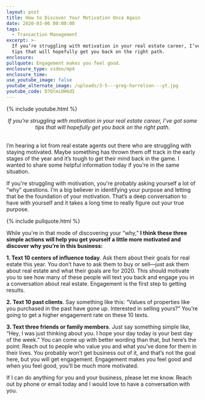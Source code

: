 ```yaml
---
layout: post
title: How to Discover Your Motivation Once Again
date: 2020-03-06 00:00:00
tags:
  - Transaction Management
excerpt: >-
  If you’re struggling with motivation in your real estate career, I’ve got some
  tips that will hopefully get you back on the right path.
enclosure:
pullquote: Engagement makes you feel good.
enclosure_type: video/mp4
enclosure_time:
use_youtube_image: false
youtube_alternate_image: /uploads/3-5---greg-harrelson---yt.jpg
youtube_code: D7QtmiOH6dI
---
```


{% include youtube.html %}

<center><em>If you&rsquo;re struggling with motivation in your real estate career, I&rsquo;ve got some tips that will hopefully get you back on the right path.</em></center>

<br>I’m hearing a lot from real estate agents out there who are struggling with staying motivated. Maybe something has thrown them off track in the early stages of the year and it’s tough to get their mind back in the game. I wanted to share some helpful information today if you’re in the same situation.

If you're struggling with motivation, you're probably asking yourself a lot of “why” questions. I’m a big believer in identifying your purpose and letting that be the foundation of your motivation. That’s a deep conversation to have with yourself and it takes a long time to really figure out your true purpose.

{% include pullquote.html %}

While you're in that mode of discovering your “why,” **I think these three simple actions will help you get yourself a little more motivated and discover why you’re in this business:**

**1\. Text 10 centers of influence today**. Ask them about their goals for real estate this year. You don’t have to ask them to buy or sell—just ask them about real estate and what their goals are for 2020. This should motivate you to see how many of these people will text you back and engage you in a conversation about real estate. Engagement is the first step to getting results.

**2\. Text 10 past clients**. Say something like this: “Values of properties like you purchased in the past have gone up. Interested in selling yours?” You’re going to get a higher engagement rate on these 10 texts.

**3\. Text three friends or family members**. Just say something simple like, “Hey, I was just thinking about you. I hope your day today is your best day of the week.” You can come up with better wording than that, but here’s the point: Reach out to people who value you and what you’ve done for them in their lives. You probably won’t get business out of it, and that’s not the goal here, but you will get engagement. Engagement makes you feel good and when you feel good, you’ll be much more motivated.

If I can do anything for you and your business, please let me know. Reach out by phone or email today and I would love to have a conversation with you.